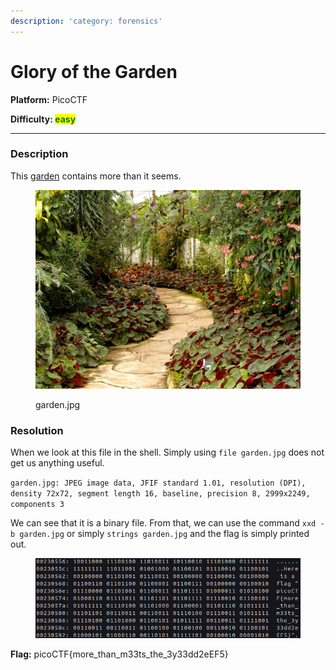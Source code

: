 ```yaml
---
description: 'category: forensics'
---
```


# Glory of the Garden

**Platform:** PicoCTF&#x20;

**Difficulty:&#x20;**<mark style="color:green;">**easy**</mark>

***

### Description

This [garden](https://jupiter.challenges.picoctf.org/static/4153422e18d40363e7ffc7e15a108683/garden.jpg) contains more than it seems.

<figure><img src="../.gitbook/assets/garden.jpg" alt=""><figcaption><p>garden.jpg</p></figcaption></figure>

### Resolution

When we look at this file in the shell. Simply using  `file garden.jpg` does not get us anything useful.

`garden.jpg: JPEG image data, JFIF standard 1.01, resolution (DPI), density 72x72, segment length 16, baseline, precision 8, 2999x2249, components 3`



We can see that it is a binary file. From that, we can use the command `xxd -b garden.jpg` or simply `strings garden.jpg` and the flag is simply printed out.

<figure><img src="../.gitbook/assets/hexxx.png" alt=""><figcaption></figcaption></figure>

**Flag:** picoCTF{more\_than\_m33ts\_the\_3y33dd2eEF5}
